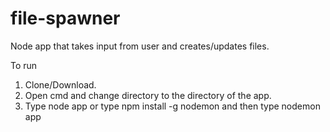# file-spawner
Node app that takes input from user and creates/updates files.

To run

1) Clone/Download.
2) Open cmd and change directory to the directory of the app.
3) Type node app
      or
      type npm install -g nodemon and
      then type nodemon app
      
